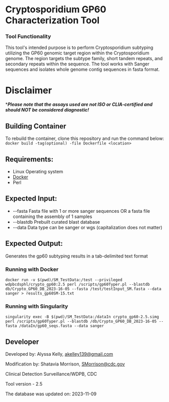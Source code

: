 # Cryptosporidium GP60 Characterization Tool


### Tool Functionality

This tool's intended purpose is to perform Cryptosporidium subtyping utilizing the GP60 genomic target region within the Cryptosporidium genome. The region targets the subtype family, short tandem repeats, and secondary repeats within the sequence. The tool works with Sanger sequences and isolates whole genome contig sequences in fasta format. 

# Disclaimer

****Please note that the assays used are not ISO or CLIA-certified and should NOT be considered diagnostic!***

## Building Container

To rebuild the container, clone this repository and run the command below:
`docker build -tag(optional) -file Dockerfile <location>`

## Requirements:
- Linux Operating system 
- [Docker](https://docs.docker.com/) 
- Perl

## Expected Input:
- --fasta		Fasta file with 1 or more sanger sequences OR a fasta file containing the assembly of 1 samples
- --blastdb	Prebuilt curated blast database
- --data		Data type can be sanger or wgs (capitalization does not matter)

## Expected Output: 
Generates the gp60 subtyping results in a tab-delimited text format

### Running with Docker
``` docker run -v $(pwd)/SM_TestData:/test --privileged wdpbcdsphl/crypto_gp60:2.5 perl /scripts/gp60Typer.pl --blastdb db/Crypto_GP60_DB_2023-16-05 --fasta /test/testInput_SM.fasta --data sanger > results_gp60SM-15.txt ```


### Running with Singularity
```singularity exec -B $(pwd)/SM_TestData:/dataIn crypto_gp60-2.5.simg perl /scripts/gp60Typer.pl --blastdb /db/Crypto_GP60_DB_2023-16-05 --fasta /dataIn/gp60_seqs.fasta --data sanger```

## Developer
Developed by: Alyssa Kelly, akelley139@gmail.com

Modification by: Shatavia Morrison, SMorrison@cdc.gov

Clinical Detection Surveillance/WDPB, CDC


Tool version - 2.5


The database was updated on: 2023-11-09
